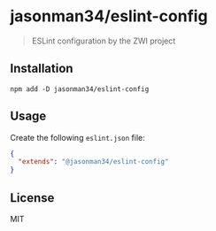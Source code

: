 # jasonman34/eslint-config

> ESLint configuration by the ZWI project

## Installation

```
npm add -D jasonman34/eslint-config
```

## Usage

Create the following `eslint.json` file:

```json
{
  "extends": "@jasonman34/eslint-config"
}
```

## License

MIT
